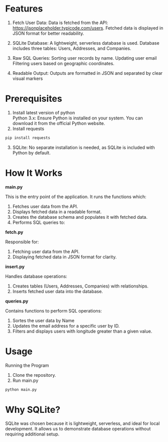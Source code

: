 # Features

1. Fetch User Data:
    Data is fetched from the API: https://jsonplaceholder.typicode.com/users.
    Fetched data is displayed in JSON format for better readability.

2. SQLite Database:
    A lightweight, serverless database is used.
    Database includes three tables: Users, Addresses, and Companies.

3. Raw SQL Queries:
    Sorting user records by name.
    Updating user email
    Filtering users based on geographic coordinates.

4. Readable Output:
    Outputs are formatted in JSON and separated by clear visual markers

# Prerequisites

1. Install latest version of python  
Python 3.x: Ensure Python is installed on your system. You can download it from the official Python website.
2. Install requests
```python
pip install requests
```
3. SQLite: 
No separate installation is needed, as SQLite is included with Python by default.

# How It Works

**main.py**

This is the entry point of the application. It runs the functions which:
1. Fetches user data from the API.
2. Displays fetched data in a readable format.
3. Creates the database schema and populates it with fetched data.
4. Performs SQL queries to:

**fetch.py**

Responsible for:
1. Fetching user data from the API.
2. Displaying fetched data in JSON format for clarity.

**insert.py**

Handles database operations:
1. Creates tables (Users, Addresses, Companies) with relationships.
2. Inserts fetched user data into the database.

**queries.py**

Contains functions to perform SQL operations:
1. Sortes the user data by Name
2. Updates the email address for a specific user by ID.
3. Filters and displays users with longitude greater than a given value.

# Usage

Running the Program

1. Clone the repository.
2. Run main.py
```python
python main.py
```

# Why SQLite?
SQLite was chosen because it is lightweight, serverless, and ideal for local development. It allows us to demonstrate database operations without requiring additional setup.